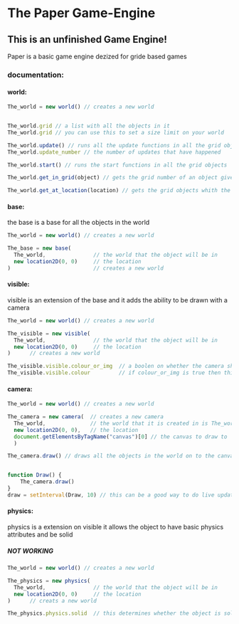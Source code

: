 # The Paper Game-Engine
## This is an unfinished Game Engine!

Paper is a basic game engine dezized for gride based games

### documentation:
#### world:
```javascript
The_world = new world() // creates a new world


The_world.grid // a list with all the objects in it
The_world.grid // you can use this to set a size limit on your world

The_world.update() // runs all the update functions in all the grid objects and adds one to the update_number
The_world.update_number // the number of updates that have happened

The_world.start() // runs the start functions in all the grid objects

The_world.get_in_grid(object) // gets the grid number of an object given that object

The_world.get_at_location(location) // gets the grid objects whith the same location
```

#### base:
the base is a base for all the objects in the world
```javascript
The_world = new world() // creates a new world

The_base = new base(
  The_world,               // the world that the object will be in
  new location2D(0, 0)     // the location
)                          // creates a new world

```

#### visible:
visible is an extension of the base and it adds the ability to be drawn with a camera
```javascript
The_world = new world() // creates a new world

The_visible = new visible(
  The_world,               // the world that the object will be in
  new location2D(0, 0)     // the location
)      // creates a new world

The_visible.visible.colour_or_img  // a boolen on whether the camera should use colour or images
The_visible.visible.colour         // if colour_or_img is true then this is the colour used

```

#### camera:
```javascript
The_world = new world() // creates a new world

The_camera = new camera(  // creates a new camera
  The_world,              // the world that it is created in is The_world
  new location2D(0, 0),   // the location
  document.getElementsByTagName("canvas")[0] // the canvas to draw to
  )

The_camera.draw() // draws all the objects in the world on to the canvas


function Draw() {
	The_camera.draw()
}
draw = setInterval(Draw, 10) // this can be a good way to do live updating 

```

#### physics:
physics is a extension on visible it allows the object to have basic physics attributes and be solid

##### NOT WORKING
```javascript
The_world = new world() // creates a new world

The_physics = new physics(
  The_world,               // the world that the object will be in
  new location2D(0, 0)     // the location
)      // creats a new world

The_physics.physics.solid  // this determines whether the object is solid

```
